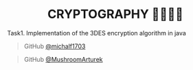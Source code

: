 
<h1 align="center">
  <br>
  <br>
CRYPTOGRAPHY 👨🏽‍💻🔐
  <br>
</h1>
Task1. Implementation of the 3DES encryption algorithm in java



> GitHub [@michalf1703](https://github.com/michalf1703)

> GitHub [@MushroomArturek](https://github.com/MushroomArturek)

